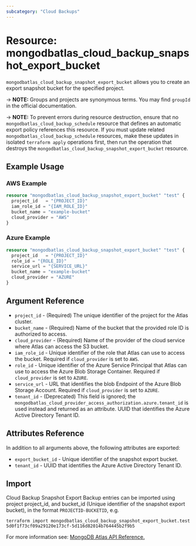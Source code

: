```yaml
---
subcategory: "Cloud Backups"
---
```


# Resource: mongodbatlas_cloud_backup_snapshot_export_bucket

`mongodbatlas_cloud_backup_snapshot_export_bucket` allows you to create an export snapshot bucket for the specified project.


-> **NOTE:** Groups and projects are synonymous terms. You may find `groupId` in the official documentation.

-> **NOTE:** To prevent errors during resource destruction, ensure that no `mongodbatlas_cloud_backup_schedule` resource that defines an automatic export policy references this resource. If you must update related `mongodbatlas_cloud_backup_schedule` resources, make these updates in isolated `terraform apply` operations first, then run the operation that destroys the `mongodbatlas_cloud_backup_snapshot_export_bucket` resource.

## Example Usage


### AWS Example

```terraform
resource "mongodbatlas_cloud_backup_snapshot_export_bucket" "test" {
  project_id   = "{PROJECT_ID}"
  iam_role_id = "{IAM_ROLE_ID}"
  bucket_name = "example-bucket"
  cloud_provider = "AWS"
}
```

### Azure Example

```terraform
resource "mongodbatlas_cloud_backup_snapshot_export_bucket" "test" {
  project_id   = "{PROJECT_ID}"
  role_id = "{ROLE_ID}"
  service_url = "{SERVICE_URL}"
  bucket_name = "example-bucket"
  cloud_provider = "AZURE"
}
```

## Argument Reference

* `project_id` - (Required) The unique identifier of the project for the Atlas cluster.
* `bucket_name` - (Required) Name of the bucket that the provided role ID is authorized to access.
* `cloud_provider` - (Required) Name of the provider of the cloud service where Atlas can access the S3 bucket.
* `iam_role_id` - Unique identifier of the role that Atlas can use to access the bucket. Required if `cloud_provider` is set to `AWS`.
* `role_id` - Unique identifier of the Azure Service Principal that Atlas can use to access the Azure Blob Storage Container. Required if `cloud_provider` is set to `AZURE`.
* `service_url` - URL that identifies the blob Endpoint of the Azure Blob Storage Account. Required if `cloud_provider` is set to `AZURE`.
* `tenant_id` - (Deprecated) This field is ignored; the `mongodbatlas_cloud_provider_access_authorization.azure.tenant_id` is used instead and returned as an attribute. UUID that identifies the Azure Active Directory Tenant ID.

## Attributes Reference

In addition to all arguments above, the following attributes are exported:

* `export_bucket_id` - Unique identifier of the snapshot export bucket.
* `tenant_id` - UUID that identifies the Azure Active Directory Tenant ID.

## Import

Cloud Backup Snapshot Export Backup entries can be imported using project project_id, and bucket_id (Unique identifier of the snapshot export bucket), in the format `PROJECTID-BUCKETID`, e.g.

```
terraform import mongodbatlas_cloud_backup_snapshot_export_bucket.test 5d0f1f73cf09a29120e173cf-5d116d82014b764445b2f9b5
```

For more information see: [MongoDB Atlas API Reference.](https://docs.atlas.mongodb.com/reference/api/cloud-backup/export/create-one-export-bucket/)

